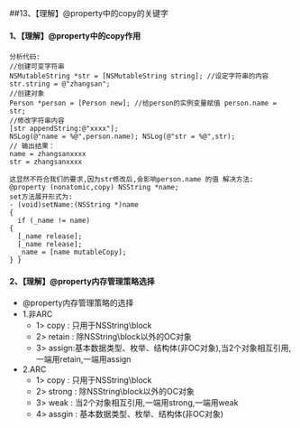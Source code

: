 ##13、【理解】@property中的copy的关键字
#### 1、【理解】@property中的copy作用

```objc
分析代码:
//创建可变字符串
NSMutableString *str = [NSMutableString string]; //设定字符串的内容
str.string = @"zhangsan";
//创建对象
Person *person = [Person new]; //给person的实例变量赋值 person.name = str;
//修改字符串内容
[str appendString:@"xxxx"];
NSLog(@"name = %@",person.name); NSLog(@"str = %@",str);
// 输出结果：
name = zhangsanxxxx
str = zhangsanxxxx

这显然不符合我们的要求,因为str修改后,会影响person.name 的值 解决方法:
@property (nonatomic,copy) NSString *name;
set方法展开形式为:
- (void)setName:(NSString *)name
{
  if (_name != name)
{
  [_name release];
  [_name release];
  _name = [name mutableCopy];
} }
```

#### 2、【理解】@property内存管理策略选择
* @property内存管理策略的选择
 * 1.非ARC
    * 1> copy : 只用于NSString\block
    * 2> retain : 除NSString\block以外的OC对象
    * 3> assign:基本数据类型、枚举、结构体(非OC对象),当2个对象相互引用,一端用retain,一端用assign
 * 2.ARC
    * 1> copy : 只用于NSString\block
    * 2> strong : 除NSString\block以外的OC对象
    * 3> weak : 当2个对象相互引用,一端用strong,一端用weak
    * 4> assgin : 基本数据类型、枚举、结构体(非OC对象)


